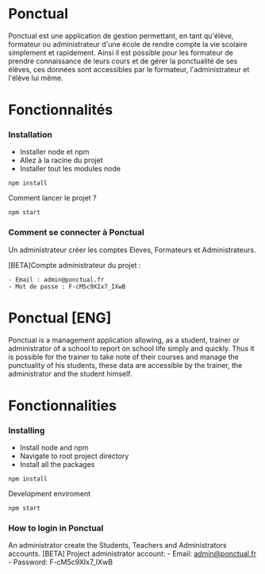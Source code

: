 # Ponctual
Ponctual est une application de gestion permettant, en tant qu'élève, formateur ou administrateur d'une école de rendre compte la vie scolaire simplement et rapidement. Ainsi il est possible pour les formateur de prendre connaissance de leurs cours et de gérer la ponctualité de ses élèves, ces données sont accessibles par le formateur, l'administrateur et l'élève lui même. 

# Fonctionnalités

### Installation

* Installer node et npm
* Allez à la racine du projet
* Installer tout les modules node

```
npm install
```

Comment lancer le projet ?


```
npm start
```

### Comment se connecter à Ponctual
Un administrateur créer les comptes Eleves, Formateurs et Administrateurs.

[BETA]Compte administrateur du projet :

    - Email : admin@ponctual.fr
    - Mot de passe : F-cM5c9XIx7_IXwB

# Ponctual [ENG]
Ponctual is a management application allowing, as a student, trainer or administrator of a school to report on school life simply and quickly. Thus it is possible for the trainer to take note of their courses and manage the punctuality of his students, these data are accessible by the trainer, the administrator and the student himself.

# Fonctionnalities

### Installing

* Install node and npm
* Navigate to root project directory
* Install all the packages

```
npm install
```

Development enviroment

```
npm start
```

### How to login in Ponctual

An administrator create the Students, Teachers and Administrators accounts.
[BETA] Project administrator account:
    - Email: admin@ponctual.fr
    - Password: F-cM5c9XIx7_IXwB


